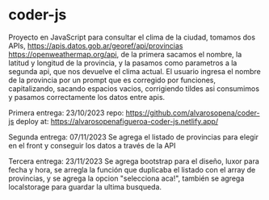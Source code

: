 # coder-js
Proyecto en JavaScript para consultar el clima de la ciudad, tomamos dos APIs, https://apis.datos.gob.ar/georef/api/provincias https://openweathermap.org/api,
de la primera sacamos el nombre, la latitud y longitud de la provincia, y la pasamos como parametros a la segunda api, que nos devuelve el clima actual.
El usuario ingresa el nombre de la provincia por un prompt que es corregido por funciones, capitalizando, sacando espacios vacios, corrigiendo tildes asi consumimos y pasamos correctamente los datos entre apis.

Primera entrega: 23/10/2023
repo: https://github.com/alvarosopena/coder-js
deploy at: https://alvarosopenafigueroa-coder-js.netlify.app/

Segunda entrega: 07/11/2023
Se agrega el listado de provincias para elegir en el front y conseguir los datos a través de la API

Tercera entrega: 23/11/2023
Se agrega bootstrap para el diseño, luxor para fecha y hora, se arregla la función que duplicaba el listado con el array de provincias, y se agrega la opcion "selecciona aca!", también se agrega localstorage para guardar la ultima busqueda.
